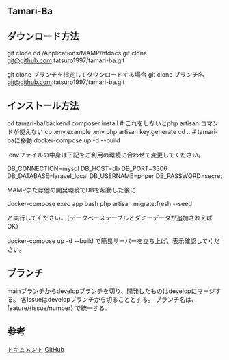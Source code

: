 ## Tamari-Ba

## ダウンロード方法

git clone
cd /Applications/MAMP/htdocs
git clone git@github.com:tatsuro1997/tamari-ba.git

git clone ブランチを指定してダウンロードする場合
git clone ブランチ名 git@github.com:tatsuro1997/tamari-ba.git


## インストール方法

cd tamari-ba/backend
composer install  # これをしないとphp artisan コマンドが使えない
cp .env.example .env
php artisan key:generate
cd ..  # tamari-baに移動
docker-compose up -d --build


.envファイルの中身は下記をご利用の環境に合わせて変更してください。

DB_CONNECTION=mysql
DB_HOST=db
DB_PORT=3306
DB_DATABASE=laravel_local
DB_USERNAME=phper
DB_PASSWORD=secret


MAMPまたは他の開発環境でDBを起動した後に

docker-compose exec app bash
php artisan migrate:fresh --seed

と実行してください。（データベーステーブルとダミーデータが追加されえばOK）

docker-compose up -d --build
で簡易サーバーを立ち上げ、表示確認してください。


## ブランチ
mainブランチからdevelopブランチを切り、開発したものはdevelopにマージする。
各Issueはdevelopブランチから切ることとする。
ブランチ名は、feature/{issue/number} で統一する。


## 参考
[ドキュメント](https://qiita.com/hiroto_husqy/items/f87ca0bdb4b23f0449e9)
[GitHub](https://github.com/Hiroto-Iizuka/Tamari-Ba)
